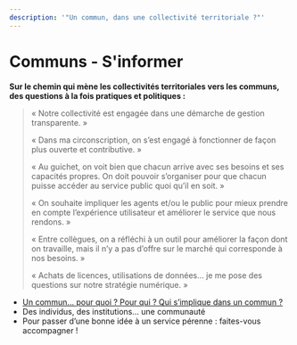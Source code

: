 ```yaml
---
description: '"Un commun, dans une collectivité territoriale ?"'
---
```


# Communs - S'informer

**Sur le chemin qui mène les collectivités territoriales vers les communs, des questions à la fois pratiques et politiques :**

> « Notre collectivité est engagée dans une démarche de gestion transparente. »
>
> « Dans ma circonscription, on s’est engagé à fonctionner de façon plus ouverte et contributive. »
>
> « Au guichet, on voit bien que chacun arrive avec ses besoins et ses capacités propres. On doit pouvoir s’organiser pour que chacun puisse accéder au service public quoi qu’il en soit. »
>
> « On souhaite impliquer les agents et/ou le public pour mieux prendre en compte l’expérience utilisateur et améliorer le service que nous rendons. »
>
> « Entre collègues, on a réfléchi à un outil pour améliorer la façon dont on travaille, mais il n’y a pas d’offre sur le marché qui corresponde à nos besoins. »
>
> « Achats de licences, utilisations de données… je me pose des questions sur notre stratégie numérique. »

* [Un commun... pour quoi ? Pour qui ? Qui s’implique dans un commun ?](premiers-pas.md)
* Des individus, des institutions… une communauté 
* Pour passer d’une bonne idée à un service pérenne : faites-vous accompagner !

